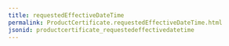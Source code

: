 ```yaml
---
title: requestedEffectiveDateTime
permalink: ProductCertificate.requestedEffectiveDateTime.html
jsonid: productcertificate_requestedeffectivedatetime
---
```

